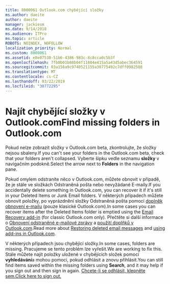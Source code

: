 ```yaml
---
title: 8000061 Outlook.com chybějící složky
ms.author: daeite
author: daeite
manager: jackiesm
ms.date: 9/14/2018
ms.audience: ITPro
ms.topic: article
ROBOTS: NOINDEX, NOFOLLOW
localization_priority: Normal
ms.custom: 8000061
ms.assetid: e8e87530-51b6-4386-983c-8c8cca0c5b3f
ms.openlocfilehash: 7fb0b01b88b04f11804e415a5a43d5abec364591
ms.sourcegitcommit: 03a156a9c9740521155a30775492c7dff0982588
ms.translationtype: MT
ms.contentlocale: cs-CZ
ms.lasthandoff: 03/22/2019
ms.locfileid: "30772295"
---
```

# <a name="find-missing-folders-in-outlookcom"></a><span data-ttu-id="affae-102">Najít chybějící složky v Outlook.com</span><span class="sxs-lookup"><span data-stu-id="affae-102">Find missing folders in Outlook.com</span></span>

<span data-ttu-id="affae-103">Pokud nelze zobrazit složky v Outlook.com beta, zkontrolujte, že složky nejsou sbaleny.</span><span class="sxs-lookup"><span data-stu-id="affae-103">If you can't see your folders in the Outlook.com beta, check that your folders aren't collapsed.</span></span> <span data-ttu-id="affae-104">Vyberte šipku vedle seznamu **složky** v navigačním podokně.</span><span class="sxs-lookup"><span data-stu-id="affae-104">Select the arrow next to **Folders** in the navigation pane.</span></span> 
  
<span data-ttu-id="affae-105">Pokud omylem odstraníte něco v Outlook.com, můžete obnovit v případě, že je stále ve složkách Odstraněná pošta nebo nevyžádané E-maily.</span><span class="sxs-lookup"><span data-stu-id="affae-105">If you accidentally delete something in Outlook.com, you can recover it if it's still in your Deleted Items or Junk Email folders.</span></span> <span data-ttu-id="affae-106">V některých případech můžete obnovit položky, po vyprázdnění složky Odstraněná pošta pomocí [doplněk obnovení e-mailu](https://appsource.microsoft.com/product/office/WA104380447) (pouze klasické Outlook.com).</span><span class="sxs-lookup"><span data-stu-id="affae-106">In some cases you can recover items after the Deleted Items folder is emptied using the [Email Recovery add-in](https://appsource.microsoft.com/product/office/WA104380447) (for classic Outlook.com only).</span></span> <span data-ttu-id="affae-107">Přečtěte si další informace o [Obnovení odstraněné e-mailové zprávy](https://support.office.com/article/cf06ab1b-ae0b-418c-a4d9-4e895f83ed50) a [použití doplňků v Outlook.com](https://support.office.com/article/a5672109-e4f3-4119-abea-72323e9653cf).</span><span class="sxs-lookup"><span data-stu-id="affae-107">Read more about [Restoring deleted email messages](https://support.office.com/article/cf06ab1b-ae0b-418c-a4d9-4e895f83ed50) and [using add-ins in Outlook.com](https://support.office.com/article/a5672109-e4f3-4119-abea-72323e9653cf).</span></span>
  
<span data-ttu-id="affae-108">V některých případech jsou chybějící složky.</span><span class="sxs-lookup"><span data-stu-id="affae-108">In some cases, folders are missing.</span></span> <span data-ttu-id="affae-109">Pracujeme se tento problém lze vyřešit.</span><span class="sxs-lookup"><span data-stu-id="affae-109">We are working to fix this.</span></span> <span data-ttu-id="affae-110">Stále můžete najít položky uložené v chybějících složek pomocí **vyhledávání**a mohou pomoci, pokud odhlásit a znovu přihlásit.</span><span class="sxs-lookup"><span data-stu-id="affae-110">You can still find items saved within the missing folders using **Search**, and it may help if you sign out and then sign in again.</span></span> [<span data-ttu-id="affae-111">Chcete-li se odhlásit, klepněte sem.</span><span class="sxs-lookup"><span data-stu-id="affae-111">Click here to sign out.</span></span>](https://login.live.com/logout.srf)
  

